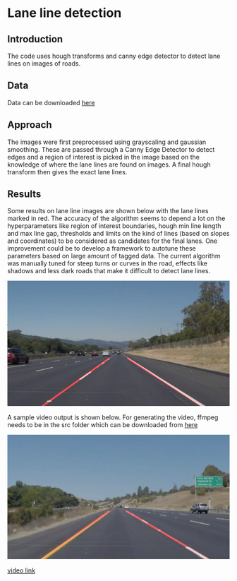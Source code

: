 # Lane line detection

## Introduction

The code uses hough transforms and canny edge detector to detect lane lines on images of roads.

[//]: # (Image References)

[image1]: ./output/laneLines_thirdPass.jpg "lane lines 1"
[image2]: ./output/line-segments-example.jpg "lane lines 2"
[image3]: ./output/solidWhiteRight.jpg "solid white right"
[image4]: ./output/solidYellowCurve.jpg "solid yellow curve"
[image5]: ./output/solidYellowCurve2.jpg "solid yellow curve2"
[image6]: ./output/solidYellowLeft.jpg "solid yellow left"
[image7]: ./output/whiteCarLaneSwitch.jpg "white car lane switch"
[image8]: ./output/output_video.png 


## Data

Data can be downloaded [here](https://drive.google.com/open?id=0B5e5oUCOCYhAZERNODc4Ul9sdjQ)

## Approach

The images were first preprocessed using grayscaling and gaussian smoothing. These are passed through a Canny Edge Detector to detect edges and a region of interest is picked in the image based on the knowledge of where the lane lines are found on images. A final hough transform then gives the exact lane lines.

## Results

Some results on lane line images are shown below with the lane lines marked in red. The accuracy of the algorithm seems to depend a lot on the hyperparameters like
region of interest boundaries, hough min line length and max line gap, thresholds and limits on the kind of lines (based on slopes and coordinates) to be considered as candidates for the final lanes. One improvement could be to develop a framework to autotune these parameters based on large amount of tagged data. The current algorithm was manually tuned for steep turns or curves in the road, effects like shadows and less dark roads that make it difficult to detect lane lines.

![alt text][image3]

A sample video output is shown below. For generating the video, ffmpeg needs to be in the src folder which can be downloaded from [here](https://www.ffmpeg.org/)

![alt text][image8] 

[video link](https://youtu.be/gtlieREidm4)